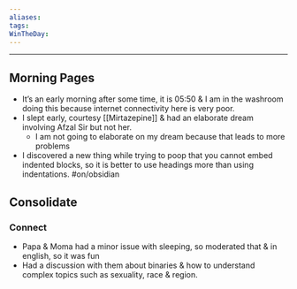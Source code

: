 ```yaml
---
aliases:
tags:
WinTheDay: 
---
```


---
## Morning Pages
- It’s an early morning after some time, it is 05:50 & I am in the washroom doing this because internet connectivity here is very poor.
- I slept early, courtesy [[Mirtazepine]] & had an elaborate dream involving Afzal Sir but not her.
	- I am not going to elaborate on my dream because that leads to more problems
- I discovered a new thing while trying to poop that you cannot embed indented blocks, so it is better to use headings more than using indentations. #on/obsidian 
## Consolidate
### Connect
- Papa & Moma had a minor issue with sleeping, so moderated that & in english, so it was fun
- Had a discussion with them about binaries & how to understand complex topics such as sexuality, race & region.